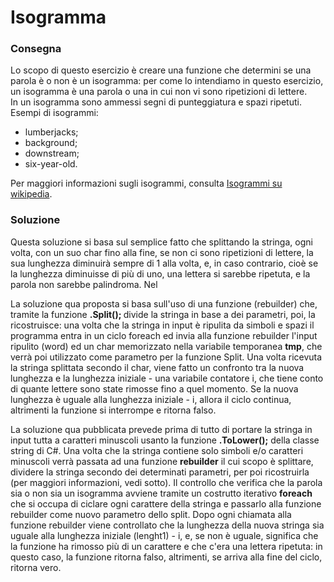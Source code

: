 # Isogramma

### Consegna
Lo scopo di questo esercizio è creare una funzione che determini se una parola è o non è un isogramma: per come lo intendiamo in questo esercizio, un isogramma è una parola o una in cui non vi sono ripetizioni di lettere. <br>
In un isogramma sono ammessi segni di punteggiatura e spazi ripetuti.
Esempi di isogrammi:
* lumberjacks;
* background;
* downstream;
* six-year-old.

Per maggiori informazioni sugli isogrammi, consulta [Isogrammi su wikipedia](https://it.wikipedia.org/wiki/Isogramma).

### Soluzione
Questa soluzione si basa sul semplice fatto che splittando la stringa, ogni volta, con un suo char fino alla fine, se non ci sono ripetizioni di lettere, la sua lunghezza diminuirà sempre di 1 alla volta, e, in caso contrario, cioè se la lunghezza diminuisse di più di uno, una lettera si sarebbe ripetuta, e la parola non sarebbe palindroma.
Nel


La soluzione qua proposta si basa sull'uso di una funzione (rebuilder) che, tramite la funzione <b>.Split(); </b> divide la stringa in base a dei parametri, poi, la ricostruisce: una volta che la stringa in input è ripulita da simboli e spazi il programma entra in un ciclo foreach ed invia alla funzione rebuilder l'input ripulito (word) ed un char memorizzato nella variabile temporanea <b>tmp</b>, che verrà poi utilizzato come parametro per la funzione Split. Una volta ricevuta la stringa splittata secondo il char, viene fatto un confronto tra la nuova lunghezza e la lunghezza iniziale - una variabile contatore i, che tiene conto di quante lettere sono state rimosse fino a quel momento.
Se la nuova lunghezza è uguale alla lunghezza iniziale - i, allora il ciclo continua, altrimenti la funzione si interrompe e ritorna falso.

La soluzione qua pubblicata prevede prima di tutto di portare la stringa in input tutta a caratteri minuscoli usanto la funzione <b>.ToLower();</b> della classe string di C#.
Una volta che la stringa contiene solo simboli e/o caratteri minuscoli verrà passata ad una funzione <b>rebuilder</b> il cui scopo è splittare, dividere la stringa secondo dei determinati parametri, per poi ricostruirla (per maggiori informazioni, vedi sotto).
Il controllo che verifica che la parola sia o non sia un isogramma avviene tramite un costrutto iterativo <b>foreach</b> che si occupa di ciclare ogni carattere della stringa e passarlo alla funzione rebuilder come nuovo parametro dello split.
Dopo ogni chiamata alla funzione rebuilder viene controllato che la lunghezza della nuova stringa sia uguale alla lunghezza iniziale (lenght1) - i, e, se non è uguale, significa che la funzione ha rimosso più di un carattere e che c'era una lettera ripetuta: in questo caso, la funzione ritorna falso, altrimenti, se arriva alla fine del ciclo, ritorna vero.
